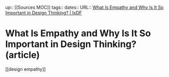 up:: [[Sources MOC]]
tags::
dates::
URL::  [What Is Empathy and Why Is It So Important in Design Thinking? | IxDF](https://www.interaction-design.org/literature/article/design-thinking-getting-started-with-empathy)

# What Is Empathy and Why Is It So Important in Design Thinking? (article)


[[design empathy]]
